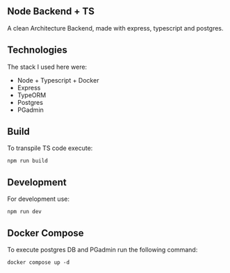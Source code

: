 ## Node Backend + TS
A clean Architecture Backend, made with express, typescript and postgres.

## Technologies
The stack I used here were:
- Node + Typescript + Docker
- Express
- TypeORM
- Postgres 
- PGadmin

## Build
To transpile TS code execute:
```
npm run build
```

## Development
For development use:
```
npm run dev
```

## Docker Compose
To execute postgres DB and PGadmin run the following command:
```
docker compose up -d
```


